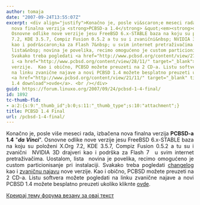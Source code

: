 ```yaml
---
author: tomaja
date: "2007-09-24T13:55:07Z"
excerpt: <div align="justify">Konačno je, posle vi&scaron;e meseci rada, izbačena
  nova finalna verzija <strong>PCBSD-a 1.4</strong> &quot;<em><strong>da Vinci</strong></em>&quot;.
  Osnovne odlike nove verzije jesu FreeBSD 6.x-STABLE baza na koju su položeni X.Org
  7.2, KDE 3.5.7, Compiz Fusion 0.5.2 a tu su i zvanični&nbsp; NVIDIA 3D drajveri
  kao i podr&scaron;ka za Flash 7&nbsp; u svim internet pretraživačima. Uostalom,
  lista&nbsp; novina je povelika, recimo omogućeno je custom particionisanje pri instalaciji.
  Svakako treba pogledati <a href="http://www.pcbsd.org/content/view/27/11/" target="_blank">changelog</a>  kao
  i <a href="http://www.pcbsd.org/content/view/28/11/" target="_blank">zvaničnu najavu</a>  nove
  verzije.  Kao i obično, PCBSD možete preuzeti na 2 CD-a. Listu softvera možete pogledati
  na linku zvanične najave a novi PCBSD 1.4 možete besplatno preuzeti ukoliko kliknte
  <a href="http://www.pcbsd.org/content/view/21/11/" target="_blank" title="PCBSD
  1.4 download">ovde</a>. <br /></div>
guid: https://forum.linuxo.org/2007/09/24/pcbsd-1-4-final/
id: 1892
tc-thumb-fld:
- a:2:{s:9:"_thumb_id";b:0;s:11:"_thumb_type";s:10:"attachment";}
title: PCBSD 1.4 Final
url: /pcbsd-1-4-final/
---
```

<div align="justify">
  Konačno je, posle vi&scaron;e meseci rada, izbačena nova finalna verzija <strong>PCBSD-a 1.4</strong> "<em><strong>da Vinci</strong></em>". Osnovne odlike nove verzije jesu FreeBSD 6.x-STABLE baza na koju su položeni X.Org 7.2, KDE 3.5.7, Compiz Fusion 0.5.2 a tu su i zvanični&nbsp; NVIDIA 3D drajveri kao i podr&scaron;ka za Flash 7&nbsp; u svim internet pretraživačima. Uostalom, lista&nbsp; novina je povelika, recimo omogućeno je custom particionisanje pri instalaciji. Svakako treba pogledati <a href="http://www.pcbsd.org/content/view/27/11/" target="_blank">changelog</a> kao i <a href="http://www.pcbsd.org/content/view/28/11/" target="_blank">zvaničnu najavu</a> nove verzije. Kao i obično, PCBSD možete preuzeti na 2 CD-a. Listu softvera možete pogledati na linku zvanične najave a novi PCBSD 1.4 možete besplatno preuzeti ukoliko kliknte <a href="http://www.pcbsd.org/content/view/21/11/" target="_blank" title="PCBSD 1.4 download">ovde</a>.
</div>

<!--break-->

[Креирај тему форума везану за овај текст](https://linuxo.org/nova-tema-na-forumu/?se_pid=1892)